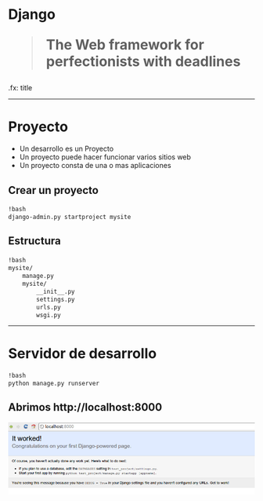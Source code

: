# Django<blockquote><p>The Web framework for perfectionists with deadlines</p></blockquote>

.fx: title

---

# Proyecto

* Un desarrollo es un Proyecto
* Un proyecto puede hacer funcionar varios sitios web
* Un proyecto consta de una o mas aplicaciones

## Crear un proyecto

    !bash
    django-admin.py startproject mysite

## Estructura

    !bash
    mysite/
        manage.py        
        mysite/
            __init__.py
            settings.py
            urls.py
            wsgi.py

---

# Servidor de desarrollo
    
    !bash
    python manage.py runserver

## Abrimos http://localhost:8000

![runserver](images/runserver.png)
